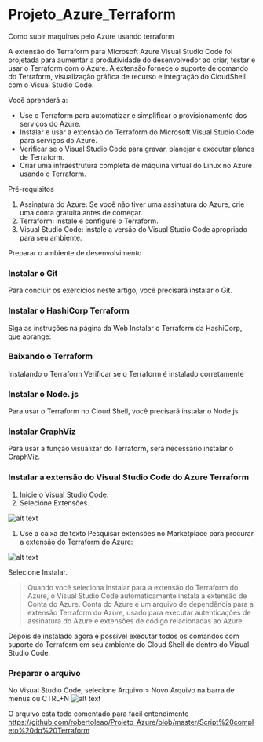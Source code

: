 # Projeto_Azure_Terraform
Como subir maquinas pelo Azure usando terraform


A extensão do Terraform para Microsoft Azure Visual Studio Code foi projetada para aumentar a produtividade do desenvolvedor ao criar, testar e usar o Terraform com o Azure. A extensão fornece o suporte de comando do Terraform, visualização gráfica de recurso e integração do CloudShell com o Visual Studio Code.

Você aprenderá a:

* Use o Terraform para automatizar e simplificar o provisionamento dos serviços do Azure.
* Instalar e usar a extensão do Terraform do Microsoft Visual Studio Code para serviços do Azure.
* Verificar se o Visual Studio Code para gravar, planejar e executar planos de Terraform.
* Criar uma infraestrutura completa de máquina virtual do Linux no Azure usando o Terraform.

Pré-requisitos
1. Assinatura do Azure: Se você não tiver uma assinatura do Azure, crie uma conta gratuita antes de começar.
1. Terraform: instale e configure o Terraform.
1. Visual Studio Code: instale a versão do Visual Studio Code apropriado para seu ambiente.

Preparar o ambiente de desenvolvimento

### Instalar o Git
Para concluir os exercícios neste artigo, você precisará instalar o Git.
### Instalar o HashiCorp Terraform
Siga as instruções na página da Web Instalar o Terraform da HashiCorp, que abrange:
### Baixando o Terraform
Instalando o Terraform
Verificar se o Terraform é instalado corretamente
### Instalar o Node. js
Para usar o Terraform no Cloud Shell, você precisará instalar o Node.js.
### Instalar GraphViz
Para usar a função visualizar do Terraform, será necessário instalar o GraphViz.
### Instalar a extensão do Visual Studio Code do Azure Terraform
1. Inicie o Visual Studio Code.
1. Selecione Extensões.

![alt text](https://user-images.githubusercontent.com/53921314/63644256-40365f80-c6bb-11e9-8ed5-060841bd219c.png)
1. Use a caixa de texto Pesquisar extensões no Marketplace para procurar a extensão do Terraform do Azure:

![alt text](https://user-images.githubusercontent.com/53921314/63644552-ee450800-c6c1-11e9-8054-91f2f3a0739c.png)

Selecione Instalar.
> Quando você seleciona Instalar para a extensão do Terraform do Azure, o Visual Studio Code automaticamente instala a extensão de Conta do Azure. Conta do Azure é um arquivo de dependência para a extensão Terraform do Azure, usado para executar autenticações de assinatura do Azure e extensões de código relacionadas ao Azure.

Depois de instalado agora é possível executar todos os comandos com suporte do Terraform em seu ambiente do Cloud Shell de dentro do Visual Studio Code.


### Preparar o arquivo

No Visual Studio Code, selecione Arquivo > Novo Arquivo na barra de menus ou CTRL+N
![alt text](https://user-images.githubusercontent.com/53921314/63644537-91e1e880-c6c1-11e9-8085-def9fc32b0e5.png)

O arquivo esta todo comentado para facil entendimento
https://github.com/robertoleao/Projeto_Azure/blob/master/Script%20completo%20do%20Terraform












